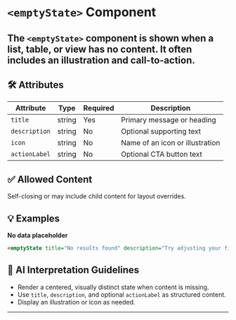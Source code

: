 # `<emptyState>` Component

The `<emptyState>` component is shown when a list, table, or view has no content. It often includes an illustration and call-to-action.
---

## 🛠 Attributes
| Attribute | Type | Required | Description |
|-----------|------|----------|-------------|
| `title` | string | Yes | Primary message or heading |
| `description` | string | No | Optional supporting text |
| `icon` | string | No | Name of an icon or illustration |
| `actionLabel` | string | No | Optional CTA button text |

## ✅ Allowed Content
Self-closing or may include child content for layout overrides.

## 💡 Examples
**No data placeholder**
```xml
<emptyState title="No results found" description="Try adjusting your filters." icon="search-off" actionLabel="Clear filters"/>
```

## 🧩 AI Interpretation Guidelines
- Render a centered, visually distinct state when content is missing.
- Use `title`, `description`, and optional `actionLabel` as structured content.
- Display an illustration or icon as needed.
---
